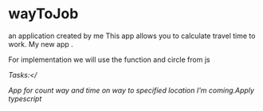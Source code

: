 # wayToJob
 an application created by me
This app allows you to calculate travel time to work. 
My new app .

For implementation we will use the function and circle from js

<i>Tasks:</

App for count way and time on way to specified location
I'm coming.Apply typescript
